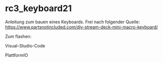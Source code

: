 # rc3_keyboard21

Anleitung zum bauen eines Keyboards. Frei nach folgender Quelle:
https://www.partsnotincluded.com/diy-stream-deck-mini-macro-keyboard/

Zum flashen:

Visual-Studio-Code

PlattformIO
